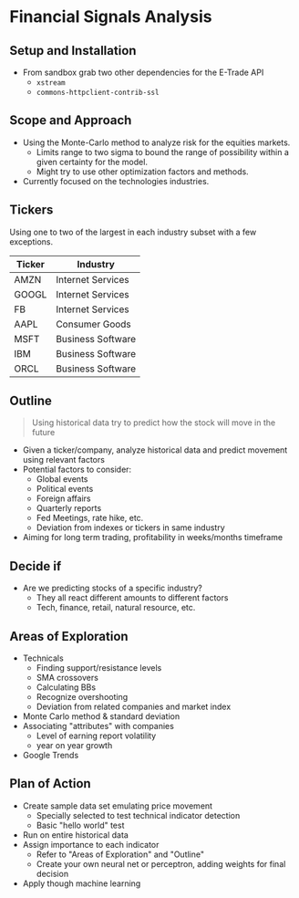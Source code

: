 Financial Signals Analysis
==============================

## Setup and Installation

* From sandbox grab two other dependencies for the E-Trade API
    * `xstream`
    * `commons-httpclient-contrib-ssl`

## Scope and Approach

* Using the Monte-Carlo method to analyze risk for the equities markets.
    * Limits range to two sigma to bound the range of possibility within a given certainty for the model.
    * Might try to use other optimization factors and methods.
* Currently focused on the technologies industries.

## Tickers

Using one to two of the largest in each industry subset with a few exceptions.

| Ticker | Industry          |
| ------ | ----------------- |
| AMZN   | Internet Services |
| GOOGL  | Internet Services |
| FB     | Internet Services |
| AAPL   | Consumer Goods    |
| MSFT   | Business Software |
| IBM    | Business Software |
| ORCL   | Business Software |

## Outline

> Using historical data try to predict how the stock will move in the future

- Given a ticker/company, analyze historical data and predict movement using relevant factors
- Potential factors to consider:
    + Global events
    + Political events
    + Foreign affairs
    + Quarterly reports
    + Fed Meetings, rate hike, etc.
    + Deviation from indexes or tickers in same industry
- Aiming for long term trading, profitability in weeks/months timeframe

## Decide if

- Are we predicting stocks of a specific industry?
    + They all react different amounts to different factors
    + Tech, finance, retail, natural resource, etc.

## Areas of Exploration

- Technicals
    + Finding support/resistance levels
    + SMA crossovers
    + Calculating BBs
    + Recognize overshooting
    + Deviation from related companies and market index
- Monte Carlo method & standard deviation
- Associating "attributes" with companies
    + Level of earning report volatility
    + year on year growth
- Google Trends

## Plan of Action

- Create sample data set emulating price movement
    + Specially selected to test technical indicator detection
    + Basic "hello world" test
- Run on entire historical data
- Assign importance to each indicator
    + Refer to "Areas of Exploration" and "Outline"
    + Create your own neural net or perceptron, adding weights for final decision
- Apply though machine learning 

